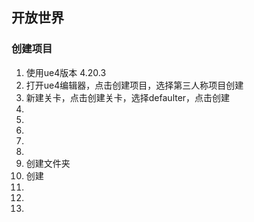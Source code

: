 <script setup>
import imgUtils from "../../componts/imgUtils.vue"; 
</script>
## 开放世界
### 创建项目
1. 使用ue4版本 4.20.3
2. 打开ue4编辑器，点击创建项目，选择第三人称项目创建
3. 新建关卡，点击创建关卡，选择defaulter，点击创建
   <imgUtils urls="Snipaste_2024-05-21_22-27-44.png"></imgUtils>
4. <imgUtils urls="Snipaste_2024-05-21_22-28-32.png"></imgUtils>
5. <imgUtils urls="Snipaste_2024-05-21_22-28-59.png"></imgUtils>
6. <imgUtils urls="Snipaste_2024-05-21_22-32-20.png"></imgUtils>
7. <imgUtils urls="Snipaste_2024-05-21_22-37-23.png"></imgUtils>
8. <imgUtils urls="Snipaste_2024-05-21_22-37-23.png"></imgUtils>
9. 创建文件夹 <imgUtils urls="Snipaste_2024-05-21_22-50-46.png"></imgUtils>
10. 创建
11. <imgUtils urls="Snipaste_2024-05-21_22-51-32.png"></imgUtils>
12. <imgUtils urls="Snipaste_2024-05-21_22-52-16.png"></imgUtils>
13. <imgUtils urls="Snipaste_2024-05-21_22-52-41.png"></imgUtils>
